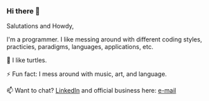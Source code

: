 ### Hi there 👋


Salutations and Howdy,

I'm a programmer. I like messing around with different coding styles, practicies, paradigms, languages, applications, etc.

💬 I like turtles.

⚡ Fun fact: I mess around with music, art, and language.

📫 Want to chat? [LinkedIn](https://www.linkedin.com/in/jesus-villarruel/) and official business here: [e-mail](mailto:jesusvillarruel98@gmail.com)


<!--
**lucidlactose/lucidlactose** is a ✨ _special_ ✨ repository because its `README.md` (this file) appears on your GitHub profile.

Here are some ideas to get you started:


- 🌱 I’m currently learning ...
- 👯 I’m looking to collaborate on ...
- 🤔 I’m looking for help with ...
- 💬 Ask me about ...
- 📫 How to reach me: ...
- 😄 Pronouns: ...
- ⚡ Fun fact: ...
-->
